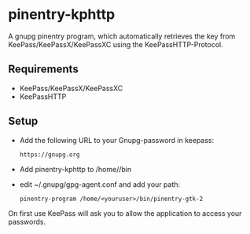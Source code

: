 # pinentry-kphttp

A gnupg pinentry program, which automatically retrieves the key from KeePass/KeePassX/KeePassXC using the KeePassHTTP-Protocol.

## Requirements
  * KeePass/KeePassX/KeePassXC
  * KeePassHTTP

## Setup
  * Add the following URL to your Gnupg-password in keepass:

        https://gnupg.org

  * Add pinentry-kphttp to /home/<youruser>/bin
  * edit ~/.gnupg/gpg-agent.conf and add your path:

        pinentry-program /home/<youruser>/bin/pinentry-gtk-2

On first use KeePass will ask you to allow the application to access your passwords.
